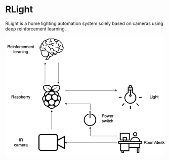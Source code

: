 # RLight
RLight is a home lighting automation system solely based on cameras using deep reinforcement learning.

![System illustration](RLight.png)
